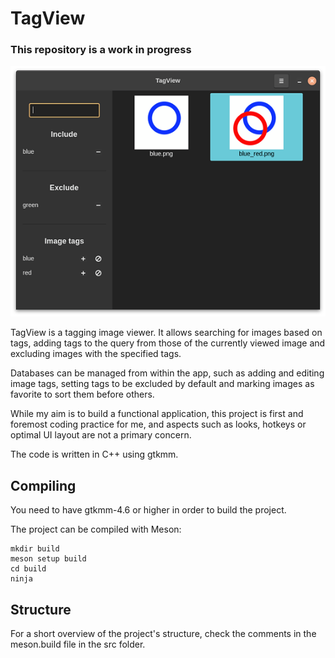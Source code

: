 # TagView

### This repository is a work in progress

![screenshot](./TestGallery/screenshot.png)

TagView is a tagging image viewer. It allows searching for images based on tags, adding tags to the query from those of the currently viewed image and excluding images with the specified tags.

Databases can be managed from within the app, such as adding and editing image tags, setting tags to be excluded by default and marking images as favorite to sort them before others.

While my aim is to build a functional application, this project is first and foremost coding practice for me, and aspects such as looks, hotkeys or optimal UI layout are not a primary concern.

The code is written in C++ using gtkmm.

## Compiling

You need to have gtkmm-4.6 or higher in order to build the project.

The project can be compiled with Meson:

    mkdir build
    meson setup build
    cd build
    ninja

## Structure

For a short overview of the project's structure, check the comments in the meson.build file in the src folder.
